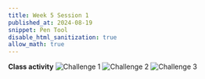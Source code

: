 ```yaml
---
title: Week 5 Session 1
published_at: 2024-08-19
snippet: Pen Tool
disable_html_sanitization: true
allow_math: true
---
```


**Class activity**
![Challenge 1](Bezier_Game.png)
![Challenge 2](Pen_tool_Assignment.png)
![Challenge 3](Rabbit_Pen_tool.png)